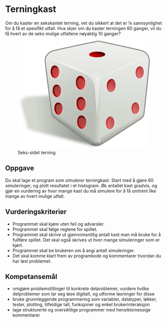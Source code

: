 # Terningkast

Om du kaster en sekskantet terning, vet du sikkert at det er &frac16; sannsynlighet for å få et spesifikt utfall. Hva skjer om du kaster terningen 60 ganger, vil du få hvert av de seks mulige utfallene nøyaktig 10 ganger?

<figure>
    <img src="./img/dice-152179_1280.png" alt="Terning" width="600"/>
    <figcaption>Seks-sidet terning</figcaption>
</figure>

## Oppgave

Du skal lage et program som simulerer terningkast. Start med å gjøre 60 simuleringer, og plott resultatet i et histogram. Øk antallet kast gradvis, og gjør en vurdering av hvor mange kast du må simulere for å få omtrent like mange av hvert mulige utfall.

## Vurderingskriterier

* Programmet skal kjøre uten feil og advarsler.
* Programmet skal følge reglene for spillet.
* Programmet skal skrive ut gjennomsnitlig antall kast man må bruke for å fullføre spillet. Det skal også skrives ut hvor mange simuleringer som er kjørt.
* Programmet skal be brukeren om å angi antall simuleringer.
* Det skal komme klart frem av programkode og kommentarer hvordan du har løst problemet.

## Kompetansemål

* omgjøre problemstillinger til konkrete delproblemer, vurdere hvilke delproblemer som lar seg løse digitalt, og utforme løsninger for disse
* bruke grunnleggende programmering som variabler, datatyper, løkker, tester, plotting, tilfeldige tall, funksjoner og enkel brukerinteraksjon
* lage strukturerte og oversiktlige programmer med hensiktsmessige kommentarer